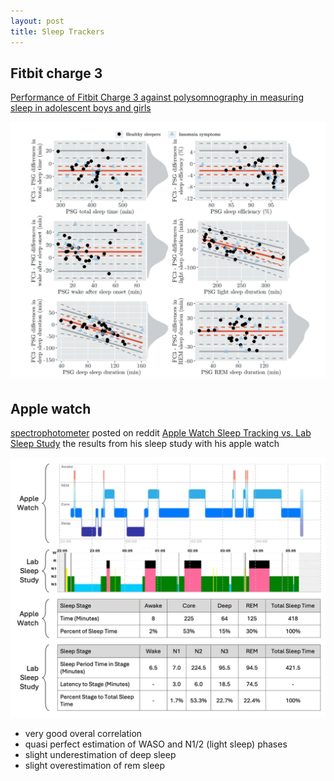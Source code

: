 ```yaml
---
layout: post
title: Sleep Trackers
---
```


## Fitbit charge 3
[Performance of Fitbit Charge 3 against polysomnography in measuring sleep in adolescent boys and girls](https://www.tandfonline.com/doi/full/10.1080/07420528.2021.1903481)

![alt text](charge3.png)

## Apple watch

[spectrophotometer](https://www.reddit.com/user/spectrophotometer/) posted on reddit [Apple Watch Sleep Tracking vs. Lab Sleep Study](https://www.reddit.com/r/AppleWatch/comments/1azsig3/apple_watch_sleep_tracking_vs_lab_sleep_study/?rdt=49029) the results from his sleep study with his apple watch

![alt text](image.png)

- very good overal correlation
- quasi perfect estimation of WASO and N1/2 (light sleep) phases
- slight underestimation of deep sleep
- slight overestimation of rem sleep